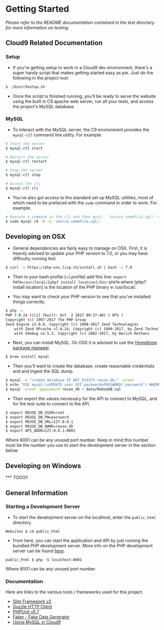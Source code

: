 # Getting Started

_Please refer to the README documentation contained in the test directory for more information on testing._

## Cloud9 Related Documentation

### Setup

* If you're getting setup to work in a Cloud9 dev environment, there's a super handy script that makes getting started easy as pie.  Just do the following in the project root:

```bash
$ ./bin/c9setup.sh
```

* Once the script is finished running, you'll be ready to serve the website using the built in C9 apache web server, run all your tests, and access the project's MySQL database.

### MySQL

* To interact with the MySQL server, the C9 environment provides the `mysql-ctl` command line utility.  For example:

```bash
# Start the server
$ mysql-ctl start

# Restart the server
$ mysql-ctl restart

# Stop the server
$ mysql-ctl stop

# Access the cli
$ mysql-ctl cli
```

* You've also got access to the standard set up MySQL utilities, most of which need to be prefaced with the `sudo` command in order to work.  For example:

```bash
# Execute a command in the cli and then quit.  "source someFile.sql;" can be any valid sql command.
$ sudo mysql c9 -N -e 'source someFile.sql;'
```

## Developing on OSX

* General dependencies are fairly easy to manage on OSX. First, it is heavily advised to update your PHP version to 7.0, or you may have difficulty running test.
```bash
$ curl -s https://php-osx.liip.ch/install.sh | bash -s 7.0
```

* Then in your bash profile (~/.profile) add this line: `export PATH=/usr/local/[php7 install location]/bin:$PATH`
where [php7 install location] is the location of the PHP binary in /usr/local/.

* You may want to check your PHP version to see that you've installed things correctly.
```bash
$ php -v
PHP 7.0.24 (cli) (built: Oct  2 2017 09:17:48) ( NTS )
Copyright (c) 1997-2017 The PHP Group
Zend Engine v3.0.0, Copyright (c) 1998-2017 Zend Technologies
    with Zend OPcache v7.0.24, Copyright (c) 1999-2017, by Zend Technologies
    with Xdebug v2.5.3, Copyright (c) 2002-2017, by Derick Rethans
```

* Next, you can install MySQL. On OSX it is advised to use the [Homebrew package manager](https://brew.sh/).
```bash
$ brew install mysql
```

* Then you'll want to create the database, create reasonable credentials and and ingest the SQL dump.
```bash
$ mysql -e "create database IF NOT EXISTS reuse_db;" -uroot
$ echo "USE mysql;\nUPDATE user SET password=PASSWORD('password') WHERE user='root';\nFLUSH PRIVILEGES;\n" | mysql -u root
$ mysql -uroot -ppassword reuse_db < data/ReUseDB.sql
```

* Then export the values necessary for the API to connect to MySQL, and for the test suite to connect to the API.
```bash
$ export REUSE_DB_USER=root
$ export REUSE_DB_PW=password
$ export REUSE_DB_URL=127.0.0.1
$ export REUSE_DB_NAME=reuse_db
$ export API_ADDR=127.0.0.1:8001 
```
Where 8001 can be any unused port number. Keep in mind this number must be the number you use to start the development server
in the section below.

## Developing on Windows

*** TODO!!

## General Information

### Starting a Development Server

* To start the development server on the localhost, enter the `public_html` directory.
```
Websites $ cd public_html
```
* From here, you can start the application and API by just running the bundled PHP development server. More info on the PHP development server can be found [here](http://php.net/manual/en/features.commandline.webserver.php).
```
public_html $ php -S localhost:8001
```

Where 8001 can be any unused port number.

### Documentation

Here are links to the various tools / frameworks used for this project.
* [Slim Framework v2](http://docs.slimframework.com/)
* [Guzzle HTTP Client](http://docs.guzzlephp.org/en/stable/)
* [PHPUnit v5.7](https://phpunit.de/)
* [Faker - Fake Data Generator](https://github.com/fzaninotto/Faker)
* [Using MySQL in Cloud9](https://community.c9.io/t/setting-up-mysql/1718)
